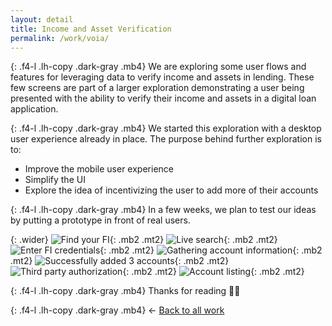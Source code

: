 ```yaml
---
layout: detail
title: Income and Asset Verification
permalink: /work/voia/
---
```


{: .f4-l .lh-copy .dark-gray .mb4}
We are exploring some user flows and features for leveraging data to verify income and assets in lending. These few screens are part of a larger exploration demonstrating a user being presented with the ability to verify their income and assets in a digital loan application.

{: .f4-l .lh-copy .dark-gray .mb4}
We started this exploration with a desktop user experience already in place. The purpose behind further exploration is to:
- Improve the mobile user experience
- Simplify the UI
- Explore the idea of incentivizing the user to add more of their accounts

{: .f4-l .lh-copy .dark-gray .mb4}
In a few weeks, we plan to test our ideas by putting a prototype in front of real users.

{: .wider}
![Find your FI](/assets/img/experian/verification-01.jpg "Find your FI"){: .mb2 .mt2}
![Live search](/assets/img/experian/verification-02.jpg "Live search"){: .mb2 .mt2}
![Enter FI credentials](/assets/img/experian/verification-03.jpg "Enter FI credentials"){: .mb2 .mt2}
![Gathering account information](/assets/img/experian/verification-04.jpg "Gathering account information"){: .mb2 .mt2}
![Successfully added 3 accounts](/assets/img/experian/verification-05.jpg "Successfully added 3 accounts"){: .mb2 .mt2}
![Third party authorization](/assets/img/experian/verification-06.jpg "Third party authorization"){: .mb2 .mt2}
![Account listing](/assets/img/experian/verification-07.jpg "Account listing"){: .mb2 .mt2}

{: .f4-l .lh-copy .dark-gray .mb4}
Thanks for reading 🙏🏻

{: .f4-l .lh-copy .dark-gray .mb4}
&larr; [Back to all work](/work)
